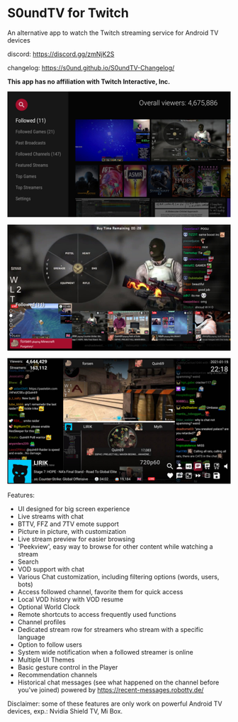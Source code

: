 # S0undTV for Twitch

An alternative app to watch the Twitch streaming service for Android TV devices

discord: https://discord.gg/zmNjK2S 

changelog: https://s0und.github.io/S0undTV-Changelog/

**This app has no affiliation with Twitch Interactive, Inc.**


![](images/image1.jpg?raw=true)

![](images/image2.jpg?raw=true)

![](images/image3.jpg?raw=true)

Features:

- UI designed for big screen experience
- Live streams with chat
- BTTV, FFZ and 7TV emote support
- Picture in picture, with customization
- Live stream preview for easier browsing
- 'Peekview', easy way to browse for other content while watching a stream
- Search
- VOD support with chat
- Various Chat customization, including filtering options (words, users, bots)
- Access followed channel, favorite them for quick access
- Local VOD history with VOD resume
- Optional World Clock 
- Remote shortcuts to access frequently used functions
- Channel profiles
- Dedicated stream row for streamers who stream with a specific language
- Option to follow users
- System wide notification when a followed streamer is online
- Multiple UI Themes
- Basic gesture control in the Player
- Recommendation channels 
- Historical chat messages (see what happened on the channel before you've joined) powered by https://recent-messages.robotty.de/

Disclaimer: some of these features are only work on powerful Android TV devices, exp.: Nvidia Shield TV, Mi Box.
